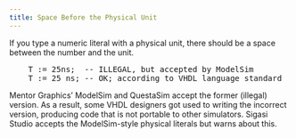 ```yaml
---
title: Space Before the Physical Unit
---
```


If you type a numeric literal with a physical unit, there should be a
space between the number and the unit.


<pre>    T := <span class="warning">25ns</span>;  -- ILLEGAL, but accepted by ModelSim
    T := <span class="goodcode">25 ns</span>; -- OK; according to VHDL language standard</pre>

Mentor Graphics’ ModelSim and QuestaSim accept the former (illegal)
version. As a result, some VHDL designers got used to writing the
incorrect version, producing code that is not portable to other
simulators. Sigasi Studio accepts the ModelSim-style physical literals
but warns about this.

<!-- Not configurable in UI, but configurable in file -->
